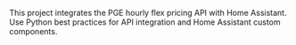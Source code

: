 <!-- Use this file to provide workspace-specific custom instructions to Copilot. For more details, visit https://code.visualstudio.com/docs/copilot/copilot-customization#_use-a-githubcopilotinstructionsmd-file -->

This project integrates the PGE hourly flex pricing API with Home Assistant. Use Python best practices for API integration and Home Assistant custom components.
